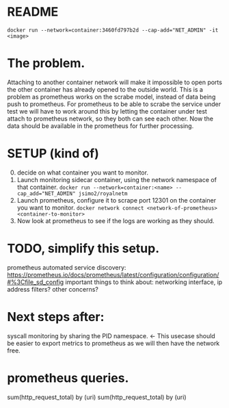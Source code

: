 # README
`docker run --network=container:3460fd797b2d --cap-add="NET_ADMIN" -it <image>`


# The problem.
Attaching to another container network will make it impossible to open ports the other container has already opened to the outside world.
This is a problem as prometheus works on the scrabe model, instead of data being push to prometheus. For prometheus to be able to scrabe the service under test we will have to work around this by letting the container under test attach to prometheus network, so they both can see each other. Now the data should be available in the prometheus for further processing.

# SETUP (kind of)
0. decide on what container you want to monitor.
1. Launch monitoring sidecar container, using the network namespace of that container.
`docker run --network=container:<name> --cap_add="NET_ADMIN" jsimo2/royalnetm`
2. Launch prometheus, configure it to scrape port 12301 on the container you want to monitor.
`docker network connect <network-of-prometheus> <container-to-monitor>`
3. Now look at prometheus to see if the logs are working as they should.

# TODO, simplify this setup.
prometheus automated service discovery: https://prometheus.io/docs/prometheus/latest/configuration/configuration/#%3Cfile_sd_config
important things to think about: networking interface, ip address filters? other concerns?

# Next steps after:
syscall monitoring by sharing the PID namespace. <- This usecase should be easier to export metrics to prometheus as we will then have the network free.

# prometheus queries.
sum(http_request_total) by (uri)
sum(http_request_total) by (uri)

